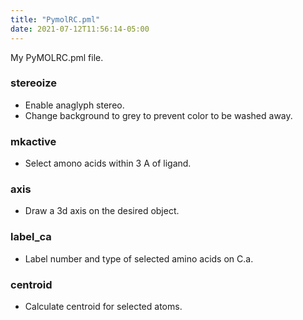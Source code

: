 ```yaml
---
title: "PymolRC.pml"
date: 2021-07-12T11:56:14-05:00
---
```


My PyMOLRC.pml file.

### stereoize

- Enable anaglyph stereo.
- Change background to grey to prevent color to be washed away.

### mkactive

- Select amono acids within 3 A of ligand.

### axis

- Draw a 3d axis on the desired object.

### label_ca

- Label number and type of selected amino acids on C.a.

### centroid

- Calculate centroid for selected atoms.
 

<div>
<script src="https://gist.github.com/eternal-flame-AD/06051631b7fef05a678bfc05c7ea045e.js"></script>
</div>